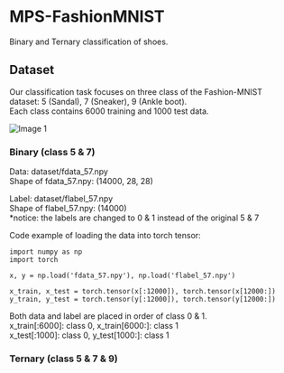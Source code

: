 # MPS-FashionMNIST
Binary and Ternary classification of shoes.

## Dataset
Our classification task focuses on three class of the Fashion-MNIST dataset: 5 (Sandal), 7 (Sneaker), 9 (Ankle boot).  
Each class contains 6000 training and 1000 test data.

![Image 1](https://raw.githubusercontent.com/lmcinnes/umap/master/images/umap_example_fashion_mnist1.png)

### Binary (class 5 & 7)
Data: dataset/fdata_57.npy  
Shape of fdata_57.npy: (14000, 28, 28)  

Label: dataset/flabel_57.npy  
Shape of flabel_57.npy: (14000)  
*notice: the labels are changed to 0 & 1 instead of the original 5 & 7

Code example of loading the data into torch tensor:
```
import numpy as np
import torch

x, y = np.load('fdata_57.npy'), np.load('flabel_57.npy')

x_train, x_test = torch.tensor(x[:12000]), torch.tensor(x[12000:])
y_train, y_test = torch.tensor(y[:12000]), torch.tensor(y[12000:])
```

Both data and label are placed in order of class 0 & 1.  
x_train[:6000]: class 0, x_train[6000:]: class 1  
x_test[:1000]: class 0, y_test[1000:]: class 1  

### Ternary (class 5 & 7 & 9)
